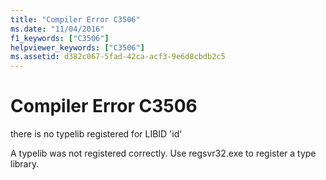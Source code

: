 ```yaml
---
title: "Compiler Error C3506"
ms.date: "11/04/2016"
f1_keywords: ["C3506"]
helpviewer_keywords: ["C3506"]
ms.assetid: d382c067-5fad-42ca-acf3-9e6d8cbdb2c5
---
```

# Compiler Error C3506

there is no typelib registered for LIBID 'id'

A typelib was not registered correctly. Use regsvr32.exe to register a type library.
